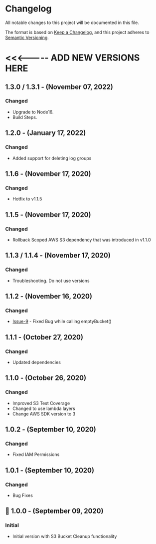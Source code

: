 # Changelog
All notable changes to this project will be documented in this file.

The format is based on [Keep a Changelog](https://keepachangelog.com/en/1.0.0/),
and this project adheres to [Semantic Versioning](https://semver.org/).


# <<<----- ADD NEW VERSIONS HERE

## 1.3.0 / 1.3.1 - (November 07, 2022)
### Changed
- Upgrade to Node16.
- Build Steps.

## 1.2.0 - (January 17, 2022)
### Changed
- Added support for deleting log groups

## 1.1.6 - (November 17, 2020)
### Changed
- Hotfix to v1.1.5

## 1.1.5 - (November 17, 2020)
### Changed
- Rollback Scoped AWS S3 dependency that was introduced in v1.1.0

## 1.1.3 / 1.1.4 - (November 17, 2020)
### Changed
- Troubleshooting. Do not use versions

## 1.1.2 - (November 16, 2020)
### Changed
- [Issue-9](https://github.com/xavier-thomas/aws-cfn-stack-cleanup/issues/9) - Fixed Bug while calling emptyBucket()

## 1.1.1 - (October 27, 2020)
### Changed
- Updated dependencies

## 1.1.0 - (October 26, 2020)
### Changed
- Improved S3 Test Coverage
- Changed to use lambda layers
- Change AWS SDK version to 3

## 1.0.2 - (September 10, 2020)
### Changed
- Fixed IAM Permissions

## 1.0.1 - (September 10, 2020)
### Changed
- Bug Fixes

## 🚀 1.0.0 - (September 09, 2020)
### Initial
- Initial version with S3 Bucket Cleanup functionality
